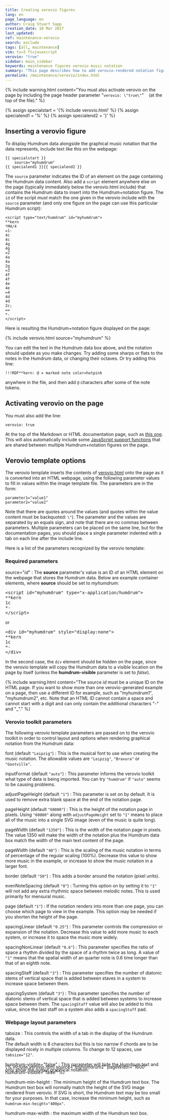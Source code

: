```yaml
---
title: Creating verovio figures
lang: en
page_language: en
author: Craig Stuart Sapp
creation_date: 10 Mar 2017
last_updated:
ref: maintenance-verovio
search: exclude
tags: [all, maintenance]
vim: ts=3 ft=javascript
verovio: "true"
sidebar: main_sidebar
keywords: maintenance figures verovio music notation
summary: "This page describes how to add verovio-rendered notation figures to documentation pages that have editable Humdrum data alongside the notation."
permalink: /maintenance/verovio/index.html
---
```


{% include warning.html
	content="You must also activate verovio on the page by including the page header parameter \"`verovio: \"true\"`\" &nbsp;&nbsp; (at the top of the file)."
%}


{% assign specialstart = '{% include verovio.html' %}
{% assign specialend1 = '%' %}
{% assign specialend2 = '}' %}

## Inserting a verovio figure ##

To display Humdrum data alongside the graphical music notation 
that the data represents, include text like this on the webpage:

```liquid
{{ specialstart }}
	source="myhumdrum"
{{ specialend1 }}{{ specialend2 }}
```

The `source` parameter indicates the ID of an element on the page
containing the Humdrum data content.  Also add a `script` element
anywhere else on the page (typically immediately below the verovio.html
include) that contains the Humdrum data to insert into the
Humdrum+notation figure.  The `id` of the script *must* match the one
given in the verovio include with the `source` parameter (and only
one figure on the page can use this particular Humdrum script):

```humdrum
<script type="text/humdrum" id="myhumdrum">
**kern
*M4/4
=1-
4c
4c
4g
4g
=2
4a
4a
2g
=3
4f
4f
4e
4e
=4
4d
4d
2c;
==
*-
</script>
```

Here is resulting the Humdrum+notation figure displayed on the page:

{% include verovio.html
	source="myhumdrum"
%}
<script type="text/humdrum" id="myhumdrum">
**kern
*M4/4
=1-
4c
4c
4g
4g
=2
4a
4a
2g
=3
4f
4f
4e
4e
=4
4d
4d
2c;
==
*-
</script>

You can edit the text in the Humdrum data box above, and the notation should
update as you make changes.  Try adding some sharps or flats to the notes
in the Humdrum data, or changing their octaves. Or try adding this line:
```
!!!RDF**kern: @ = marked note color=hotpink
```
anywhere in the file, and then add `@` characters after some of the note tokens.

## Activating verovio on the page ##

You must also add the line:

```liquid
verovio: true
```

At the top of the Markdown or HTML documentation page, such as [this
one](https://raw.githubusercontent.com/humdrum-tools/vhv-documentation/gh-pages/maintenance/verovio/index.md).  This 
will alos automatically include some [JavaScript support
functions](https://github.com/humdrum-tools/vhv-documentation/tree/master/_includes/verovio_support_functions.html)
that are shared between multiple Humdrum+notation figures on the page.

## Verovio template options ##

The verovio template inserts the contents of
[verovio.html](https://github.com/humdrum-tools/vhv-documentation/tree/master/_includes/verovio.html)
onto the page as it is converted into an HTML webpage, using the
following parameter values to fill in values within the image
template file.  The parameters are in the form:

```liquid
parameter1="value1"
parameter2="value2"
```

Note that there are quotes around the values (and quotes within the value
content must be backquoted: `\"`).  The parameter and the values are separated by
an equals sign, and note that there are no commas between parameters.  Multiple
parameters can be placed on the same line, but for the documentation pages, you
should place a single parameter indented with a tab on each line after the
include line.


Here is a list of the parameters recognized by the verovio template:

### Required parameters ###

source="*id*"
: The **source** parameter's value is an ID of an HTML element on the webpage that stores the Humdrum data.  Below are example container elements, where **source** should be set to *myhumdrum*:

<pre>
&lt;script id="myhumdrum" type="x-application/humdrum"&gt;
**kern
1c
*-
&lt;/script&gt;
</pre>

or

<pre>
&lt;div id="myhumdrum" style="display:none"&gt;
**kern
1c
*-
&lt;/div&gt;
</pre>

In the second case, the `div` element should be hidden on the page,
since the verovio template will copy the Humdrum data to a visible
location on the page by itself (unless the **humdrum-visible** 
parameter is set to *false*).

{% include warning.html
	content="The source *id* must be a unique ID on the HTML page.  If you want to show more than one verovio-generated example on a page, then use a different ID for example, such as \"myhumdrum1\", \"myhumdrum2\", etc.  Note that an HTML ID cannot contain a space and cannot start with a digit and can only contain the additional characters \"-\" and \"_\"."
%}


### Verovio toolkit parameters ###

The following verovio template parameters are passed on to the 
verovio toolkit in order to control layout and options when rendering
graphical notation from the Humdrum data:

font (default `"Leipzig"`)
: This is the musical font to use when creating the music notation.  The
allowable values are `"Leipzig"`, `"Bravura"` or `"Gootville"`.

inputFormat (default `"auto"`)
: This parameter informs the verovio toolkit what type of data is 
being imported.  You can try `"humdrum"` if `"auto"` seems to be causing 
problems.

adjustPageHeight (default `"1"`)
: This parameter is set on by default.  It is used to remove extra blank
space at the end of the notation page.

pageHeight (default `"60000"`)
: This is the height of the notation page in pixels.  Using `"60000"` along
with `adjustPageHeight` set to `"1"` means to place all of the music into
a single SVG image (even of the music is quite long).

pageWidth (default `"1350"`)
: This is the width of the notation page in pixels.  The value 1350 will
make the width of the notation plus the Humdrum data box match the width
of the main text content of the page.

pageWidth (default `"40"`)
: This is the scaling of the music notation in terms of percentage of the
regular scaling (100%). Decrease this value to show more music in the example,
or increase to show the music notation in a larger font.

border (default `"50"`)
: This adds a border around the notation (pixel units).

evenNoteSpacing (default `"0"`)
: Turning this option on by setting it to `"1"` will not add any extra
rhythmic space between melodic notes.  This is used primarily for mensural
music.

page (default `"1"`)
: If the notation renders into more than one page, you can choose which
page to view in the example.  This option may be needed if you shorten
the height of the page.

spacingLinear (default `"0.25"`)
: This parameter controls the compression or expansion of the notation.  Decrease
this value to add more music to each system, or increase it to space the music
more widely.

spacingNonLinear (default `"0.6"`)
: This parameter specifies the ratio of space a rhythm divided by the space
of a rhythm twice as long.  A value of `"1"` means that the spatial width of
an quarter note is 0.6 time longer than that of an eighth note.

spacingStaff (default `"3"`)
: This parameter specifies the number of diatonic stems of vertical space
that is added between staves in a system to increase space between them.

spacingSystem (default `"3"`)
: This parameter specifies the number of diatonic stems of vertical space
that is added between systems to increase space between them. The `spacingStaff`
value will also be added to this value, since the last staff on a system also
adds a `spacingStaff` pad.

### Webpage layout parameters ###

tabsize
: This controls the width of a tab in the display of the Humdrum data.  
The default width is 8 characters but this is too narrow if chords are to
be displayed nicely in multiple columns.  To change to 12 spaces, use `tabsize="12"`.


humdrum-visible="false"
: This parameter will hide the Humdrum text and only show the output graphical
notation:

<div style="margin-top: -40px;">
{% include verovio.html
	source="myhumdrum2"
	pageWidth="1600"
	humdrum-visible="false"
%}
<script type="text/humdrum" id="myhumdrum2">
**kern
*M4/4
=1-
4c
4c
4g
4g
=2
4a
4a
2g
=3
4f
4f
4e
4e
=4
4d
4d
2c;
==
*-
</script>
</div>

humdrum-min-height
: The minimum height of the Humdrum text box.  The Humdrum text box
will normally match the height of the SVG image rendered from verovio.  If
SVG is short, the Humdrum text may be too small for your purposes.  In that
case, increase the minimum height, such as `humdrum-min-height="400px"`.


humdrum-max-width
: the maximum width of the Humdrum text box.




